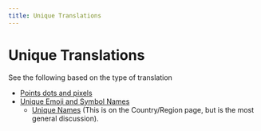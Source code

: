 ```yaml
---
title: Unique Translations
---
```


# Unique Translations

See the following based on the type of translation

- [Points dots and pixels](/translation/units/unit-names-and-patterns)
- [Unique Emoji and Symbol Names](/translation/characters/short-names-and-keywords)
	- [Unique Names](/translation/displaynames/countryregion-territory-names#h.xkmg2o42dw29) (This is on the Country/Region page, but is the most general discussion).

